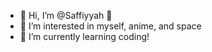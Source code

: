 - 👋 Hi, I’m @Saffiyyah 🐼
- 👀 I’m interested in myself, anime, and space
- 🌱 I’m currently learning coding!

<!---
Saffiyyah/Saffiyyah is a ✨ special ✨ repository because its `README.md` (this file) appears on your GitHub profile.
You can click the Preview link to take a look at your changes.
--->
